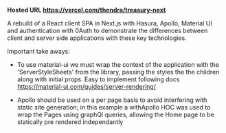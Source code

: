 **Hosted URL https://vercel.com/thendra/treasury-next**

A rebuild of a React client SPA in Next.js with Hasura, Apollo, Material UI and authentication with 0Auth to demonstrate the differences between client and server side applications with these key technologies.

Important take aways:

- To use material-ui we must wrap the context of the application with the 'ServerStyleSheets' from the library, passing the styles the the children along with initial props. Easy to implement following docs https://material-ui.com/guides/server-rendering/

- Apollo should be used on a per page basis to avoid interfering with static site generation; in this example a withApollo HOC was used to wrap the Pages using graphQl queries, allowing the Home page to be statically pre rendered independantly
